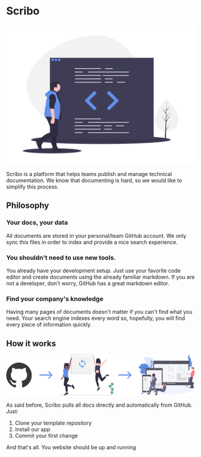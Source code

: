 # Scribo

![Docs](assets/getting-started-home.png)

Scribo is a platform that helps teams publish and manage technical documentation. We know that documenting is hard, so we would like to simplify this process.

## Philosophy

### Your docs, your data

All documents are stored in your personal/team GitHub account. We only sync this files in order to index and provide a nice search experience.

### You shouldn't need to use new tools.

You already have your development setup. Just use your favorite code editor and create documents using the already familiar markdown. If you are not a developer, don't worry, GitHub has a great markdown editor.

### Find your company's knowledge

Having many pages of documents doesn't matter if you can't find what you need. Your search engine indexes every word so, hopefully, you will find every piece of information quickly.

## How it works

![Sync Diagram](assets/sync.png)

As said before, Scribo pulls all docs directly and automatically from GitHub. Just:

1. Clone your template repository
2. Install our app
3. Commit your first change

And that's all. You website should be up and running
